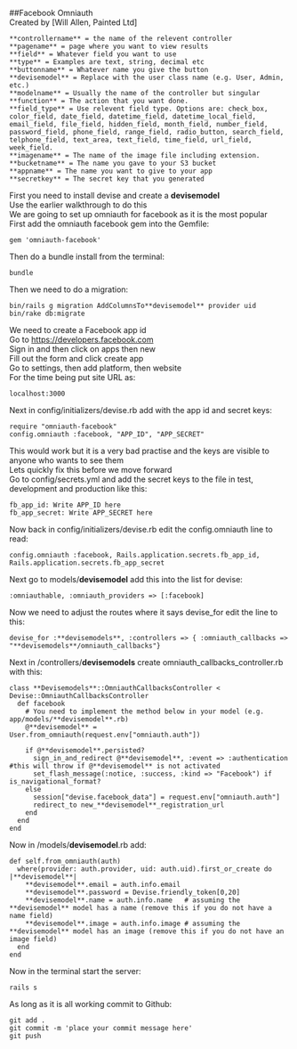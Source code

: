 ##Facebook Omniauth<br>
Created by [Will Allen, Painted Ltd]
<br>
```
**controllername** = the name of the relevent controller
**pagename** = page where you want to view results
**field** = Whatever field you want to use
**type** = Examples are text, string, decimal etc
**buttonname** = Whatever name you give the button
**devisemodel** = Replace with the user class name (e.g. User, Admin, etc.)
**modelname** = Usually the name of the controller but singular
**function** = The action that you want done.
**field_type** = Use relevent field type. Options are: check_box, color_field, date_field, datetime_field, datetime_local_field, email_field, file_field, hidden_field, month_field, number_field, password_field, phone_field, range_field, radio_button, search_field, telphone_field, text_area, text_field, time_field, url_field, week_field.
**imagename** = The name of the image file including extension.
**bucketname** = The name you gave to your S3 bucket
**appname** = The name you want to give to your app
**secretkey** = The secret key that you generated 
```
First you need to install devise and create a **devisemodel**<br>
Use the earlier walkthrough to do this<br>
We are going to set up omniauth for facebook as it is the most popular<br>
First add the omniauth facebook gem into the Gemfile:<br>
```
gem 'omniauth-facebook'
```
Then do a bundle install from the terminal:<br>
```
bundle
```
Then we need to do a migration:<br>
```
bin/rails g migration AddColumnsTo**devisemodel** provider uid
bin/rake db:migrate
```
We need to create a Facebook app id<br>
Go to https://developers.facebook.com<br>
Sign in and then click on apps then new<br>
Fill out the form and click create app<br>
Go to settings, then add platform, then website<br>
For the time being put site URL as:<br>
```
localhost:3000
```
Next in config/initializers/devise.rb add with the app id and secret keys:<br>
```
require "omniauth-facebook"
config.omniauth :facebook, "APP_ID", "APP_SECRET"
```
This would work but it is a very bad practise and the keys are visible to anyone who wants to see them<br>
Lets quickly fix this before we move forward<br>
Go to config/secrets.yml and add the secret keys to the file in test, development and production like this:<br>
```
fb_app_id: Write APP_ID here
fb_app_secret: Write APP_SECRET here
```
Now back in config/initializers/devise.rb edit the config.omniauth line to read:<br>
```
config.omniauth :facebook, Rails.application.secrets.fb_app_id, Rails.application.secrets.fb_app_secret
```
Next go to models/**devisemodel** add this into the list for devise:<br>
```
:omniauthable, :omniauth_providers => [:facebook]
```
Now we need to adjust the routes where it says devise_for edit the line to this:<br>
```
devise_for :**devisemodels**, :controllers => { :omniauth_callbacks => "**devisemodels**/omniauth_callbacks"}
```
Next in /controllers/**devisemodels** create omniauth_callbacks_controller.rb with this:<br>
```
class **Devisemodels**::OmniauthCallbacksController < Devise::OmniauthCallbacksController
  def facebook
    # You need to implement the method below in your model (e.g. app/models/**devisemodel**.rb)
    @**devisemodel** = User.from_omniauth(request.env["omniauth.auth"])

    if @**devisemodel**.persisted?
      sign_in_and_redirect @**devisemodel**, :event => :authentication #this will throw if @**devisemodel** is not activated
      set_flash_message(:notice, :success, :kind => "Facebook") if is_navigational_format?
    else
      session["devise.facebook_data"] = request.env["omniauth.auth"]
      redirect_to new_**devisemodel**_registration_url
    end
  end
end
```
Now in /models/**devisemodel**.rb add:
```
def self.from_omniauth(auth)
  where(provider: auth.provider, uid: auth.uid).first_or_create do |**devisemodel**|
    **devisemodel**.email = auth.info.email
    **devisemodel**.password = Devise.friendly_token[0,20]
    **devisemodel**.name = auth.info.name   # assuming the **devisemodel** model has a name (remove this if you do not have a name field)
    **devisemodel**.image = auth.info.image # assuming the **devisemodel** model has an image (remove this if you do not have an image field)
  end
end
```
Now in the terminal start the server:<br>
```
rails s
```
As long as it is all working commit to Github:<br>
```
git add .
git commit -m 'place your commit message here'
git push
```